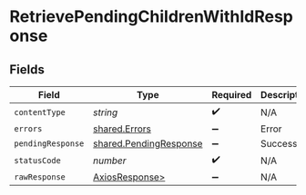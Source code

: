 # RetrievePendingChildrenWithIdResponse


## Fields

| Field                                                            | Type                                                             | Required                                                         | Description                                                      |
| ---------------------------------------------------------------- | ---------------------------------------------------------------- | ---------------------------------------------------------------- | ---------------------------------------------------------------- |
| `contentType`                                                    | *string*                                                         | :heavy_check_mark:                                               | N/A                                                              |
| `errors`                                                         | [shared.Errors](../../models/shared/errors.md)                   | :heavy_minus_sign:                                               | Error                                                            |
| `pendingResponse`                                                | [shared.PendingResponse](../../models/shared/pendingresponse.md) | :heavy_minus_sign:                                               | Success                                                          |
| `statusCode`                                                     | *number*                                                         | :heavy_check_mark:                                               | N/A                                                              |
| `rawResponse`                                                    | [AxiosResponse>](https://axios-http.com/docs/res_schema)         | :heavy_minus_sign:                                               | N/A                                                              |